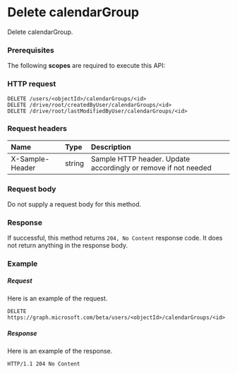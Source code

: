 # Delete calendarGroup

Delete calendarGroup.
### Prerequisites
The following **scopes** are required to execute this API: 
### HTTP request
<!-- { "blockType": "ignored" } -->
```http
DELETE /users/<objectId>/calendarGroups/<id>
DELETE /drive/root/createdByUser/calendarGroups/<id>
DELETE /drive/root/lastModifiedByUser/calendarGroups/<id>

```
### Request headers
| Name       | Type | Description|
|:---------------|:--------|:----------|
| X-Sample-Header  | string  | Sample HTTP header. Update accordingly or remove if not needed|

### Request body
Do not supply a request body for this method.


### Response
If successful, this method returns `204, No Content` response code. It does not return anything in the response body.

### Example
##### Request
Here is an example of the request.
<!-- {
  "blockType": "request",
  "name": "delete_calendargroup"
}-->
```http
DELETE https://graph.microsoft.com/beta/users/<objectId>/calendarGroups/<id>
```
##### Response
Here is an example of the response.
<!-- {
  "blockType": "response",
  "truncated": false
} -->
```http
HTTP/1.1 204 No Content
```

<!-- uuid: 8fcb5dbc-d5aa-4681-8e31-b001d5168d79
2015-10-25 14:57:30 UTC -->
<!-- {
  "type": "#page.annotation",
  "description": "Delete calendarGroup",
  "keywords": "",
  "section": "documentation",
  "tocPath": ""
}-->